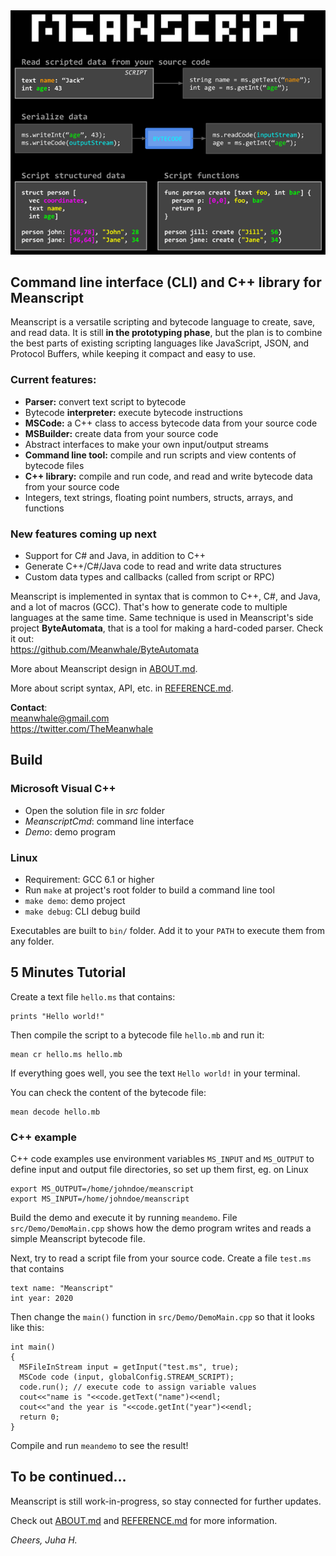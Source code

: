 
<img src=nutshell.png>

## Command line interface (CLI) and C++ library for Meanscript

Meanscript is a versatile scripting and bytecode language to create, save, and read data.
It is still **in the prototyping phase**, but the plan is to combine the best parts of existing scripting languages like JavaScript, JSON, and Protocol Buffers,
while keeping it compact and easy to use.
 

### Current features:

* **Parser:** convert text script to bytecode
* Bytecode **interpreter:** execute bytecode instructions
* **MSCode:** a C++ class to access bytecode data from your source code
* **MSBuilder:** create data from your source code
* Abstract interfaces to make your own input/output streams
* **Command line tool:** compile and run scripts and view contents of bytecode files
* **C++ library:** compile and run code, and read and write bytecode data from your source code
* Integers, text strings, floating point numbers, structs, arrays, and functions
<!-- * Create custom input/output streams to read/write data
* _Web editor_ -->

### New features coming up next
* Support for C# and Java, in addition to C++
* Generate C++/C#/Java code to read and write data structures
* Custom data types and callbacks (called from script or RPC)

Meanscript is implemented in syntax that is common to C++, C#, and Java, and a lot of macros (GCC).
That's how to generate code to multiple languages at the same time.
Same technique is used in Meanscript's side project **ByteAutomata**,
that is a tool for making a hard-coded parser. Check it out:<br>
https://github.com/Meanwhale/ByteAutomata

More about Meanscript design in [ABOUT.md](https://github.com/Meanwhale/MeanscriptCLI/blob/master/ABOUT.md).

More about script syntax, API, etc. in [REFERENCE.md](https://github.com/Meanwhale/MeanscriptCLI/blob/master/REFERENCE.md).


**Contact**:<br>
meanwhale@gmail.com<br>
https://twitter.com/TheMeanwhale

<!--

## Project Content

This project contains

* C++ source code for Meanscript library
* Command line tool
* Demo program
* Visual Studio (2017) solution (_src_ folder)
* _Makefile_ for Linux build is in the root folder

-->

## Build

### Microsoft Visual C++

* Open the solution file in _src_ folder
* _MeanscriptCmd_: command line interface
* _Demo_: demo program

### Linux

* Requirement: GCC 6.1 or higher
* Run `make` at project's root folder to build a command line tool
* `make demo`: demo project
* `make debug`: CLI debug build

Executables are built to `bin/` folder.
Add it to your `PATH` to execute them from any folder.

## 5 Minutes Tutorial

<!--### Hello world-->

Create a text file `hello.ms` that contains:

```
prints "Hello world!"
```

Then compile the script to a bytecode file `hello.mb` and run it:

```
mean cr hello.ms hello.mb
```

If everything goes well, you see the text `Hello world!` in your terminal.

You can check the content of the bytecode file:

```
mean decode hello.mb
```

### C++ example

C++ code examples use environment variables `MS_INPUT` and `MS_OUTPUT` to define input and output file directories, so set up them first, eg. on Linux

```
export MS_OUTPUT=/home/johndoe/meanscript
export MS_INPUT=/home/johndoe/meanscript
```

Build the demo and execute it by running `meandemo`.
File `src/Demo/DemoMain.cpp` shows how the demo program writes and reads a simple Meanscript bytecode file.

Next, try to read a script file from your source code. Create a file `test.ms` that contains

```
text name: "Meanscript"
int year: 2020
```

Then change the `main()` function in `src/Demo/DemoMain.cpp` so that it looks like this:

```
int main()
{
  MSFileInStream input = getInput("test.ms", true);
  MSCode code (input, globalConfig.STREAM_SCRIPT);
  code.run(); // execute code to assign variable values
  cout<<"name is "<<code.getText("name")<<endl;
  cout<<"and the year is "<<code.getInt("year")<<endl;
  return 0;
}
```

Compile and run `meandemo` to see the result!

## To be continued...

Meanscript is still work-in-progress, so stay connected for further updates.

Check out
[ABOUT.md](https://github.com/Meanwhale/MeanscriptCLI/blob/master/ABOUT.md)
and
[REFERENCE.md](https://github.com/Meanwhale/MeanscriptCLI/blob/master/REFERENCE.md)
for more information.

_Cheers, Juha H._
